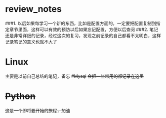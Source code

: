 # review_notes

###1. 以后如果每学习一个新的东西，比如是配置方面的，一定要把配置复制到指定章节里面，这样可以有效的预防以后如果忘记配置，方便以后查阅
###2. 笔记还是非常详细的记录，经过这次的复习，发现之前记录的自己都看不太明白，这样记录笔记的意义也就不大了

# Linux
主要是以前自己总结的笔记，备忘
#~~Mysql~~
~~会把一些常用的都记录在这里~~
# ~~Python~~
~~这是一个即将要开始的旅程，加油~~
